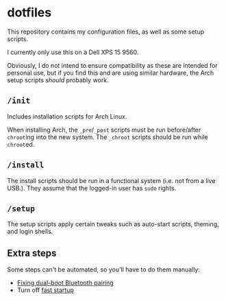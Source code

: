 # dotfiles

This repository contains my configuration files, as well as some setup scripts.

I currently only use this on a Dell XPS 15 9560.

Obviously, I do not intend to ensure compatibility as these are intended for personal use, but if you find this and are using similar hardware, the Arch setup scripts _should_ probably work.

## `/init`

Includes installation scripts for Arch Linux.

When installing Arch, the `_pre`/`_post` scripts must be run before/after `chroot`ing into the new system.
The `_chroot` scripts should be run while `chroot`ed.

## `/install`

The install scripts should be run in a functional system (i.e. not from a live USB.). They assume that the logged-in user has `sudo` rights.

## `/setup`

The setup scripts apply certain tweaks such as auto-start scripts, theming, and login shells.

## Extra steps

Some steps can't be automated, so you'll have to do them manually:

- [Fixing dual-boot Bluetooth pairing](https://unix.stackexchange.com/questions/255509/bluetooth-pairing-on-dual-boot-of-windows-linux-mint-ubuntu-stop-having-to-p)
- Turn off [fast startup](https://superuser.com/questions/1152001/shutdown-windows-10-truly-for-a-dual-booting-system)
